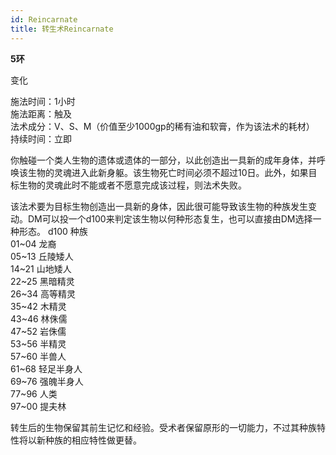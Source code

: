 ```yaml
---
id: Reincarnate
title: 转生术Reincarnate
---
```


**5环**

变化

施法时间：1小时  
施法距离：触及  
法术成分：V、S、M（价值至少1000gp的稀有油和软膏，作为该法术的耗材）  
持续时间：立即  


你触碰一个类人生物的遗体或遗体的一部分，以此创造出一具新的成年身体，并呼唤该生物的灵魂进入此新身躯。该生物死亡时间必须不超过10日。此外，如果目标生物的灵魂此时不能或者不愿意完成该过程，则法术失败。


该法术要为目标生物创造出一具新的身体，因此很可能导致该生物的种族发生变动。DM可以投一个d100来判定该生物以何种形态复生，也可以直接由DM选择一种形态。
d100 种族  
01~04 龙裔  
05~13 丘陵矮人  
14~21 山地矮人  
22~25 黑暗精灵  
26~34 高等精灵  
35~42 木精灵  
43~46 林侏儒  
47~52 岩侏儒  
53~56 半精灵  
57~60 半兽人  
61~68 轻足半身人  
69~76 强魄半身人  
77~96 人类  
97~00 提夫林  


转生后的生物保留其前生记忆和经验。受术者保留原形的一切能力，不过其种族特性将以新种族的相应特性做更替。
